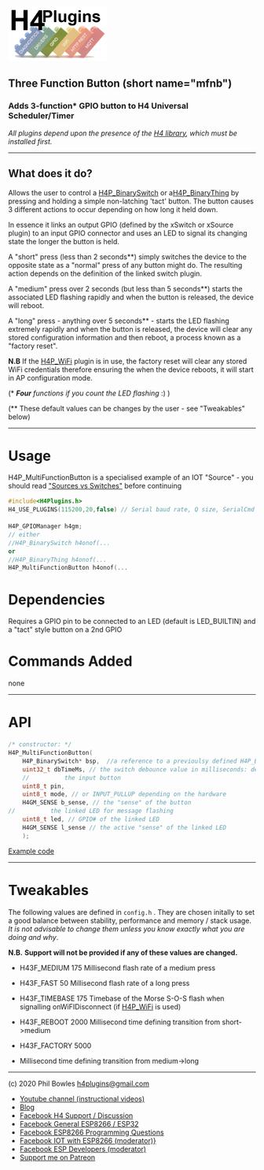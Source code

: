 ![H4P Flyer](/assets/GPIOLogo.jpg) 

## Three Function Button (short name="mfnb")

### Adds 3-function* GPIO button to H4 Universal Scheduler/Timer

*All plugins depend upon the presence of the [H4 library](https://github.com/philbowles/H4), which must be installed first.*

---
## What does it do?

Allows the user to control a [H4P_BinarySwitch](things.md) or a[H4P_BinaryThing](things.md) by pressing and holding a simple non-latching 'tact' button. The button causes 3 different actions to occur depending on how long it held down.

In essence it links an output GPIO (defined by the xSwitch or xSource plugin) to an input GPIO connector and uses an LED to signal its changing state the longer the button is held.

A "short" press (less than 2 seconds**) simply switches the device to the opposite state as a "normal" press of any button might do. The resulting action depends on the definition of the linked switch plugin.

A "medium" press over 2 seconds (but less than 5 seconds**) starts the associated LED flashing rapidly and when the button is released, the device will reboot.

A "long" press - anything over 5 seconds** - starts the LED flashing extremely rapidly and when the button is released, the device will clear any stored configuration information and then reboot, a process known as a "factory reset".

**N.B** If the [H4P_WiFi](h4wifi.md) plugin is in use, the factory reset will clear any stored WiFi credentials therefore ensuring the when the device reboots, it will start in AP configuration mode.

(* ***Four** functions if you count the LED flashing* :) )

(** These default values can be changes by the user - see "Tweakables" below)

---

# Usage

H4P_MultiFunctionButton is a specialised example of an IOT "Source" - you should read ["Sources vs Switches"](things.md) before continuing

```cpp
#include<H4Plugins.h>
H4_USE_PLUGINS(115200,20,false) // Serial baud rate, Q size, SerialCmd autostop

H4P_GPIOManager h4gm;
// either
//H4P_BinarySwitch h4onof(...
or
//H4P_BinaryThing h4onof(...
H4P_MultiFunctionButton h4onof(...
```

# Dependencies

Requires a GPIO pin to be connected to an LED (default is LED_BUILTIN) and a "tact" style button on a 2nd GPIO

# Commands Added

none

---

# API

```cpp
/* constructor: */
H4P_MultiFunctionButton(
    H4P_BinarySwitch* bsp,  //a reference to a previoulsy defined H4P_BinarySwitch or H4P_UPNPServer
    uint32_t dbTimeMs, // the switch debounce value in milliseconds: depends on the individual switch
    //          the input button
    uint8_t pin,
    uint8_t mode, // or INPUT_PULLUP depending on the hardware
    H4GM_SENSE b_sense, // the "sense" of the button
//          the linked LED for message flashing
    uint8_t led, // GPIO# of the linked LED
    H4GM_SENSE l_sense // the active "sense" of the linked LED
    );
```

[Example code](../examples/H4P_SONOFF_Basic/H4P_SONOFF_Basic.ino)

---

# Tweakables

The following values are defined in `config.h` . They are chosen initally to set a good balance between stability, performance and memory / stack usage. *It is not advisable to change them unless you know exactly what you are doing and why*. 

**N.B.** **Support will not be provided if any of these values are changed.**

* H43F_MEDIUM            175
Millisecond flash rate of a medium press

* H43F_FAST               50
Millisecond flash rate of a long press

* H43F_TIMEBASE          175
Timebase of the Morse S-O-S flash when signalling onWiFIDisconnect (if [H4P_WiFi](h4wifi.md) is used)
* H43F_REBOOT           2000
Millisecond time defining transition from short->medium
* H43F_FACTORY          5000
* Millisecond time defining transition from medium->long

---

(c) 2020 Phil Bowles h4plugins@gmail.com

* [Youtube channel (instructional videos)](https://www.youtube.com/channel/UCYi-Ko76_3p9hBUtleZRY6g)
* [Blog](https://8266iot.blogspot.com)
* [Facebook H4  Support / Discussion](https://www.facebook.com/groups/444344099599131/)
* [Facebook General ESP8266 / ESP32](https://www.facebook.com/groups/2125820374390340/)
* [Facebook ESP8266 Programming Questions](https://www.facebook.com/groups/esp8266questions/)
* [Facebook IOT with ESP8266 (moderator)}](https://www.facebook.com/groups/1591467384241011/)
* [Facebook ESP Developers (moderator)](https://www.facebook.com/groups/ESP8266/)
* [Support me on Patreon](https://patreon.com/esparto)
